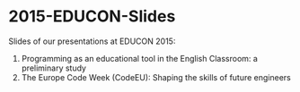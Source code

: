 # 2015-EDUCON-Slides
Slides of our presentations at EDUCON 2015:
1. Programming as an educational tool in the English Classroom: a preliminary study
2. The Europe Code Week (CodeEU): Shaping the skills of future engineers
